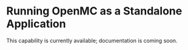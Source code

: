 # Running OpenMC as a Standalone Application


This capability is currently available; documentation is coming soon.

